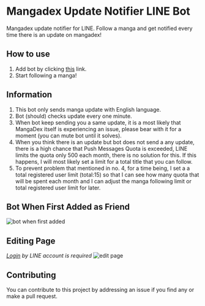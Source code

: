 # Mangadex Update Notifier LINE Bot

Mangadex update notifier for LINE.
Follow a manga and get notified every time there is an update on mangadex!

## How to use
1. Add bot by clicking [this](https://line.me/R/ti/p/@228kmsfw) link.
2. Start following a manga!

## Information
1. This bot only sends manga update with English language.
2. Bot (should) checks update every one minute.
3. When bot keep sending you a same update, it is a most likely that MangaDex itself is experiencing an issue, please bear with it for a moment (you can mute bot until it solves).
4. When you think there is an update but bot does not send a any update, there is a high chance that Push Messages Quota is exceeded, LINE limits the quota only 500 each month, there is no solution for this. If this happens, I will most likely set a limit for a total title that you can follow.
5. To prevent problem that mentioned in no. 4, for a time being, I set a a total registered user limit (total:15) so that I can see how many quota that will be spent each month and I can adjust the manga following limit or total registered user limit for later.

## Bot When First Added as Friend
![bot when first added](https://i.ibb.co/rk4q27b/218508.jpg)

## Editing Page
*[Login](https://dex-line.glitch.me/dex) by LINE account is required*
![edit page](https://i.ibb.co/8sW63tj/960713.jpg)

## Contributing

You can contribute to this project by addressing an issue if you find any or make a pull request.